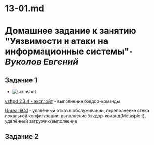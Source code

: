 # 13-01.md

# **Домашнее задание к занятию "Уязвимости и атаки на информационные системы"**-***Вуколов Евгений***

## **Задание 1**

- ![scrinshot](https://github.com/Evgenii-379/13-01.md/blob/main/Снимок%20экрана%202024-06-15%20233548.png)

[vsftpd 2.3.4 - эксплойт](https://www.exploit-db.com/ ) - выполнение бэкдор-команды

[UnrealIRCd](https://www.exploit-db.com/ ) - удалённый отказ в обслуживании, переполнение стека локальной конфигурации, выполнение бэкдор-команд(Metasploit), удалённый загрузчик/выполнение 

## **Задание 2**

 
